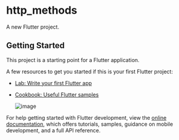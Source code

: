 # http_methods

A new Flutter project.

## Getting Started

This project is a starting point for a Flutter application.

A few resources to get you started if this is your first Flutter project:

- [Lab: Write your first Flutter app](https://docs.flutter.dev/get-started/codelab)
- [Cookbook: Useful Flutter samples](https://docs.flutter.dev/cookbook)

  ![image](https://github.com/DhaneswarBhakat/http_methods/assets/54739702/afaed70b-7b18-43c0-8dc7-6baf837c603e)


For help getting started with Flutter development, view the
[online documentation](https://docs.flutter.dev/), which offers tutorials,
samples, guidance on mobile development, and a full API reference.
